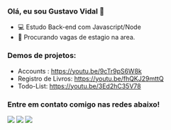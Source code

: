 ### Olá, eu sou Gustavo Vidal 👋


- 💻 Estudo Back-end com Javascript/Node
- 🔭 Procurando vagas de estagio na area.

### Demos de projetos:
- Accounts : https://youtu.be/9cTr9pS6W8k
- Registro de Livros: https://youtu.be/fhQKJ29mttQ
- Todo-List: https://youtu.be/3Ed2hC35V78
 ### Entre em contato comigo nas redes abaixo!
 
<div> 
  <a href="https://www.instagram.com/vidal_guh7/" target="_blank"><img src="https://img.shields.io/badge/-Instagram-%23E4405F?style=for-the-badge&logo=instagram&logoColor=white" target="_blank"></a>
  <a href = "mailto:vidal47pro@gmail.com"><img src="https://img.shields.io/badge/-Gmail-%23333?style=for-the-badge&logo=gmail&logoColor=white" target="_blank"></a>
  <a href="https://www.linkedin.com/in/gustavo-vidal-1110a7219/" target="_blank"><img src="https://img.shields.io/badge/-LinkedIn-%230077B5?style=for-the-badge&logo=linkedin&logoColor=white" target="_blank"></a> 
 
